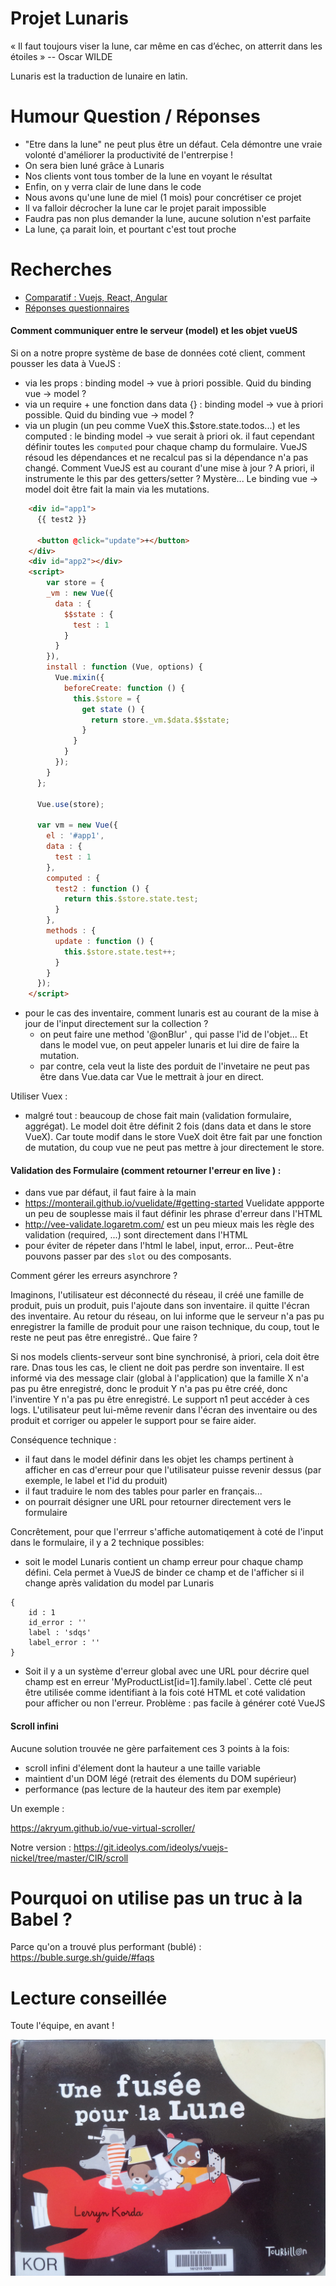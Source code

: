 # Projet Lunaris

« Il faut toujours viser la lune, car même en cas d’échec, on atterrit dans les étoiles »
-- Oscar WILDE

Lunaris est la traduction de lunaire en latin. 


# Humour Question / Réponses

- "Etre dans la lune" ne peut plus être un défaut. Cela démontre une vraie volonté d'améliorer la productivité de l'entrerpise !
- On sera bien luné grâce à Lunaris
- Nos clients vont tous tomber de la lune en voyant le résultat
- Enfin, on y verra clair de lune dans le code
- Nous avons qu'une lune de miel (1 mois)  pour concrétiser ce projet
- Il va falloir décrocher la lune car le projet parait impossible
- Faudra pas non plus demander la lune, aucune solution n'est parfaite
- La lune, ça parait loin, et pourtant c'est tout proche

# Recherches

- [Comparatif : Vuejs, React, Angular](https://docs.zoho.com/file/5j7aqe18432a5e6a9410da9968cd88667ef92)
- [Réponses questionnaires](https://docs.zoho.com/file/5mzbl8e23756df50b499cbf4fcc73f968988b)

#### Comment communiquer entre le serveur (model) et les objet vueUS

Si on a notre propre système de base de données coté client, comment pousser les data à VueJS :
 - via les props : binding model -> vue à priori possible. Quid du binding vue -> model ? 
 - via un require + une fonction dans data {} : binding model -> vue à priori possible. Quid du binding vue -> model ? 
 - via un plugin (un peu comme VueX this.$store.state.todos...) et les computed : le binding model -> vue  serait à priori ok. il faut cependant définir toutes les 
   `computed` pour chaque champ du formulaire. VueJS résoud les dépendances et ne recalcul pas si la dépendance n'a pas changé. 
   Comment VueJS est au courant d'une mise à jour ? A priori, il instrumente le this par des getters/setter ? Mystère...
   Le binding vue -> model doit être fait la main via les mutations.
   
```html
    <div id="app1">
      {{ test2 }}

      <button @click="update">+</button>
    </div>
    <div id="app2"></div>
    <script>
        var store = {
        _vm : new Vue({
          data : {
            $$state : {
              test : 1
            }
          }
        }),
        install : function (Vue, options) {
          Vue.mixin({ 
            beforeCreate: function () {
              this.$store = {
                get state () {
                  return store._vm.$data.$$state;
                }
              }
            } 
          });
        }
      };

      Vue.use(store);

      var vm = new Vue({
        el : '#app1',
        data : {
          test : 1
        },
        computed : {
          test2 : function () {
            return this.$store.state.test;
          }
        },
        methods : {
          update : function () {
            this.$store.state.test++;
          }
        }
      });
    </script>
```

- pour le cas des inventaire, comment lunaris est au courant de la mise à jour de l'input directement sur la collection ?
  - on peut faire une method '@onBlur' , qui passe l'id de l'objet... Et dans le model vue, on peut appeler lunaris et lui dire de faire la mutation.
  - par contre, cela veut la liste des porduit de l'invetaire ne peut pas être dans Vue.data car Vue le mettrait à jour en direct.


Utiliser Vuex : 
 - malgré tout : beaucoup de chose fait main (validation formulaire, aggrégat). Le model doit être définit 2 fois (dans data et dans le store VueX). Car toute modif dans le store VueX doit être fait 
   par une fonction de mutation, du coup vue ne peut pas mettre à jour directement le store.




#### Validation des Formulaire (comment retourner l'erreur en live ) :
 - dans vue par défaut, il faut faire à la main
 - https://monterail.github.io/vuelidate/#getting-started Vuelidate appporte un peu de souplesse mais il faut définir les phrase d'erreur dans l'HTML
 - http://vee-validate.logaretm.com/ est un peu mieux mais les règle des validation (required, ...) sont directement dans l'HTML
 - pour éviter de répeter dans l'html le label, input, error... Peut-être pouvons passer par des `slot`  ou des composants.


Comment gérer les erreurs asynchrore ?

 Imaginons, l'utilisateur est déconnecté du réseau, il créé une famille de produit, puis un produit, puis l'ajoute dans son inventaire. 
  il quitte l'écran des inventaire. Au retour du réseau, on lui informe que le serveur n'a pas pu enregistrer la famille de produit pour 
  une raison technique, du coup, tout le reste ne peut pas être enregistré.. Que faire ?
  
 Si nos models clients-serveur sont bine synchronisé,  à priori, cela doit être rare.
 Dnas tous les cas, le client ne doit pas perdre son inventaire.
 Il est informé via des message clair (global à l'application) que la famille X n'a pas pu être enregistré, donc le produit Y n'a pas pu être créé, donc l'inventire Y n'a pas pu être enregistré.
 Le support n1 peut accéder à ces logs.
 L'utilisateur peut lui-même revenir dans l'écran des inventaire ou des produit et corriger ou appeler le support pour se faire aider.
 
Conséquence technique  : 
  - il faut dans le model définir dans les objet les champs pertinent à afficher en cas d'erreur pour que l'utilisateur puisse revenir dessus (par exemple, le label et l'id du produit)
  - il faut traduire le nom des tables pour parler en français...
  - on pourrait désigner une URL pour retourner directement vers le formulaire
 
Concrêtement, pour que l'errreur s'affiche automatiqement à coté de l'input dans le formulaire, il y a 2 technique possibles: 

 - soit le model Lunaris contient un champ erreur pour chaque champ défini. Cela permet à VueJS de binder ce champ et de l'afficher si il change après validation 
   du model par Lunaris

```
{
    id : 1
    id_error : ''
    label : 'sdqs' 
    label_error : ''
}
```
  - Soit il y a un système d'erreur global avec une URL pour décrire quel champ est en erreur 'MyProductList[id=1].family.label`. Cette clé peut être utilisée comme 
    identifiant à la fois coté HTML et coté validation pour afficher ou non l'erreur. Problème  : pas facile à générer coté VueJS



#### Scroll infini


Aucune solution trouvée ne gère parfaitement ces 3 points à la fois:
- scroll infini d'élement dont la hauteur a une taille variable
- maintient d'un DOM légé (retrait des élements du DOM supérieur)
- performance (pas lecture de la hauteur des item par exemple)

Un exemple : 

https://akryum.github.io/vue-virtual-scroller/

Notre version :  https://git.ideolys.com/ideolys/vuejs-nickel/tree/master/CIR/scroll

# Pourquoi on utilise pas un truc à la Babel ?

Parce qu'on a trouvé plus performant (bublé) : https://buble.surge.sh/guide/#faqs


# Lecture conseillée

Toute l'équipe, en avant  !

![alt text](images/lecture.jpg)